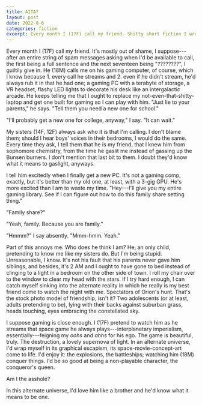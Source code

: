 ```yaml
---
title: AITA?
layout: post
date: 2022-8-6
categories: fiction
excerpt: Every month I (17F) call my friend. Shitty short fiction I wrote while angry in high school. If you think this is about you then I'm sorry because it might be. 562 words.
---
```


Every month I (17F) call my friend. It's mostly out of shame, I suppose---after an entire string of spam messages asking when I'd be available to call, the first being a full sentence and the next seventeen being "????????", I guiltily give in. He (18M) calls me on his gaming computer, of course, which I know because 1. every call he streams and 2. even if he didn't stream, he'd always rub it in that he had one; a gaming PC with a terabyte of storage, a VR headset, flashy LED lights to decorate his desk like an intergalactic arcade. He keeps telling me that I ought to replace my not-even-that-shitty-laptop and get one built for gaming so I can play with him. "Just lie to your parents," he says. "Tell them you need a new one for school."

"I'll probably get a new one for college, anyway," I say. "It can wait."

My sisters (14F, 12F) always ask who it is that I'm calling. I don't blame them; should I hear boys' voices in their bedrooms, I would do the same. Every time they ask, I tell them that he is my friend, that I knew him from sophomore chemistry, from the time he gaslit me instead of gassing up the Bunsen burners. I don't mention that last bit to them. I doubt they'd know what it means to gaslight, anyways.

I tell him excitedly when I finally get a new PC. It's not a gaming comp, exactly, but it's better than my old one, at least, with a 3-gig GPU. He's more excited than I am to waste my time. "Hey---I'll give you my entire gaming library. See if I can figure out how to do this family share setting thing."

"Family share?"

"Yeah, family. Because you are family."

"Hmmm?" I say absently. "Mmm-hmm. Yeah."

Part of this annoys me. Who does he think I am? He, an only child, pretending to know me like my sisters do. But I'm being stupid. Unreasonable, I know. It's not his fault that his parents never gave him siblings, and besides, it's 2 AM and I ought to have gone to bed instead of clinging to a light in a bedroom on the other side of town. I roll my chair over to the window to clear my head with the stars. If I try hard enough, I can catch myself sinking into the alternate reality in which he really is my best friend come to watch the night with me. Spectators of Orion's hunt. That's the stock photo model of friendship, isn't it? Two adolescents (or at least, adults pretending to be), lying with their backs against suburban grass, heads touching, eyes embracing the constellated sky.

I suppose gaming is close enough. I (17F) pretend to watch him as he streams that space game he always plays---interplanetary imperialism, essentially---feigning my *oohs* and *ahhs* for his ego. The game is beautiful, truly. The destruction, a lovely supernova of light. In an alternate universe, I'd wrap myself in its graphical escapism, its space-movie-concept-art come to life. I'd enjoy it: the explosions, the battleships; watching him (18M) conquer things. I'd be so good at being a non-playable character, the conqueror's queen.

Am I the asshole?

In this alternate universe, I'd love him like a brother and he'd know what it means to be one.